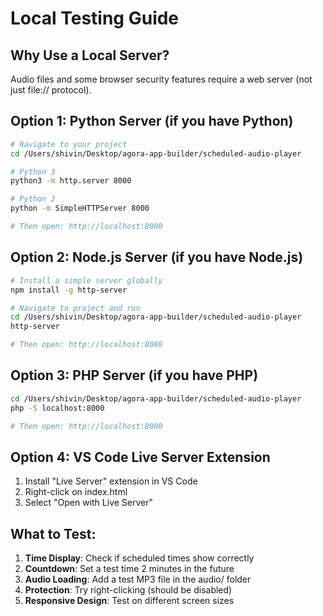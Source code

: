 # Local Testing Guide

## Why Use a Local Server?
Audio files and some browser security features require a web server (not just file:// protocol).

## Option 1: Python Server (if you have Python)
```bash
# Navigate to your project
cd /Users/shivin/Desktop/agora-app-builder/scheduled-audio-player

# Python 3
python3 -m http.server 8000

# Python 2
python -m SimpleHTTPServer 8000

# Then open: http://localhost:8000
```

## Option 2: Node.js Server (if you have Node.js)
```bash
# Install a simple server globally
npm install -g http-server

# Navigate to project and run
cd /Users/shivin/Desktop/agora-app-builder/scheduled-audio-player
http-server

# Then open: http://localhost:8080
```

## Option 3: PHP Server (if you have PHP)
```bash
cd /Users/shivin/Desktop/agora-app-builder/scheduled-audio-player
php -S localhost:8000

# Then open: http://localhost:8000
```

## Option 4: VS Code Live Server Extension
1. Install "Live Server" extension in VS Code
2. Right-click on index.html
3. Select "Open with Live Server"

## What to Test:
1. **Time Display**: Check if scheduled times show correctly
2. **Countdown**: Set a test time 2 minutes in the future
3. **Audio Loading**: Add a test MP3 file in the audio/ folder
4. **Protection**: Try right-clicking (should be disabled)
5. **Responsive Design**: Test on different screen sizes